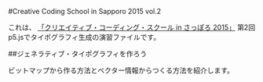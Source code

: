 #Creative Coding School in Sapporo 2015 vol.2

これは、
[「クリエイティブ・コーディング・スクール in さっぽろ 2015」](http://ccss.lab.sugimototatsuo.com/2015/)
第2回 p5.jsでタイポグラフィ生成の演習ファイルです。

##ジェネラティブ・タイポグラフィを作ろう

ビットマップから作る方法とベクター情報からつくる方法を紹介します。
